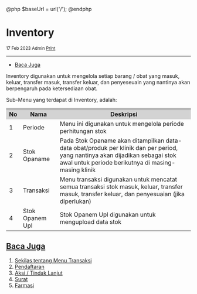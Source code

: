 @php
    $baseUrl = url('/');
@endphp

# Inventory
<small><i class="far fa-calendar mr-2"></i>17 Feb 2023 <i class="far fa-user mr-2 ml-2"></i>Admin <i class="fas fa-print mr-2 ml-2"></i><a href="" onclick="print()">Print</a></small>
<script>
    function print() {
        var divContents = document.getElementsByClassName("documentation")[0].innerHTML;
        var a = window.open('', '', 'height=500, width=500');
        a.document.write(divContents);
        a.document.close();
        a.print();
    }
</script>

---
- [Baca Juga](#baca-juga)

Inventory digunakan untuk mengelola setiap barang / obat yang masuk, keluar, transfer masuk, transfer keluar, dan penyeseuain yang nantinya akan berpengaruh pada ketersediaan obat.

Sub-Menu yang terdapat di Inventory, adalah:
<table>
    <tr style="background-color: lightgrey;">
        <th>No</th>
        <th>Nama</th>
        <th>Deskripsi</th>
    </tr>
    <tr>
        <td>1</td>
        <td>Periode</td>
        <td>Menu ini digunakan untuk mengelola periode perhitungan stok</td>
    </tr>
    <tr>
        <td>2</td>
        <td>Stok Opaname</td>
        <td>Pada Stok Opaname akan ditampilkan data-data obat/produk per klinik dan per period, yang nantinya akan dijadikan sebagai stok awal untuk periode berikutnya di masing-masing klinik</td>
    </tr>
    <tr>
        <td>3</td>
        <td>Transaksi</td>
        <td>Menu transaksi digunakan untuk mencatat semua transaksi stok masuk, keluar, transfer masuk, transfer keluar, dan penyesuaian (jika diperlukan)</td>
    </tr>
    <tr>
        <td>4</td>
        <td>Stok Opanem Upl</td>
        <td>Stok Opanem Upl digunakan untuk mengupload data stok</td>
    </tr>
</table>

<a name="baca-juga">

## [Baca Juga](#)
1. <a href="transaction-overview">Sekilas tentang Menu Transaksi</a>
2. <a href="registration">Pendaftaran</a>
3. <a href="action">Aksi / Tindak Lanjut</a>
4. <a href="letter">Surat</a>
5. <a href="pharmacy">Farmasi</a>